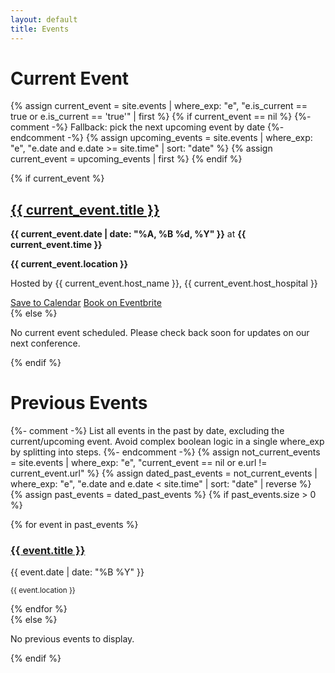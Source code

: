 ```yaml
---
layout: default
title: Events
---
```


# Current Event

{% assign current_event = site.events | where_exp: "e", "e.is_current == true or e.is_current == 'true'" | first %}
{% if current_event == nil %}
    {%- comment -%} Fallback: pick the next upcoming event by date {%- endcomment -%}
    {% assign upcoming_events = site.events | where_exp: "e", "e.date and e.date >= site.time" | sort: "date" %}
    {% assign current_event = upcoming_events | first %}
{% endif %}

{% if current_event %}
<div class="current-event-card">
    <h2><a href="{{ current_event.url | relative_url }}">{{ current_event.title }}</a></h2>
    <div class="event-summary">
        <p><strong>{{ current_event.date | date: "%A, %B %d, %Y" }}</strong> at <strong>{{ current_event.time }}</strong></p>
        <p><strong>{{ current_event.location }}</strong></p>
        <p>Hosted by {{ current_event.host_name }}, {{ current_event.host_hospital }}</p>
        <div class="event-actions">
            <a href="{{ current_event.calendar_link }}" class="btn btn-primary"><i class="fa-solid fa-calendar-plus"></i> Save to Calendar</a>
            <a href="{{ current_event.eventbrite_link }}" class="btn btn-secondary"><i class="fa-solid fa-ticket"></i> Book on Eventbrite</a>
        </div>
    </div>
</div>
{% else %}
<p>No current event scheduled. Please check back soon for updates on our next conference.</p>
{% endif %}

# Previous Events

{%- comment -%}
List all events in the past by date, excluding the current/upcoming event.
Avoid complex boolean logic in a single where_exp by splitting into steps.
{%- endcomment -%}
{% assign not_current_events = site.events | where_exp: "e", "current_event == nil or e.url != current_event.url" %}
{% assign dated_past_events = not_current_events | where_exp: "e", "e.date and e.date < site.time" | sort: "date" | reverse %}
{% assign past_events = dated_past_events %}
{% if past_events.size > 0 %}
<div class="past-events">
    {% for event in past_events %}
    <div class="past-event-card">
        <div class="past-event-banner">
            <h3><a href="{{ event.url | relative_url }}">{{ event.title }}</a></h3>
            <p>{{ event.date | date: "%B %Y" }}</p>
            <p><small>{{ event.location }}</small></p>
        </div>
    </div>
    {% endfor %}
</div>
{% else %}
<p>No previous events to display.</p>
{% endif %}